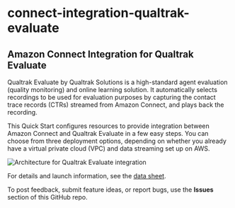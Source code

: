 # connect-integration-qualtrak-evaluate
## Amazon Connect Integration for Qualtrak Evaluate

Qualtrak Evaluate by Qualtrak Solutions is a high-standard agent evaluation (quality monitoring) and online learning solution. It automatically selects recordings to be used for evaluation purposes by capturing the contact trace records (CTRs) streamed from Amazon Connect, and plays back the recording. 

This Quick Start configures resources to provide integration between Amazon Connect and Qualtrak Evaluate in a few easy steps. You can choose from three deployment options, depending on whether you already have a virtual private cloud (VPC) and data streaming set up on AWS.

![Architecture for Qualtrak Evaluate integration](https://d0.awsstatic.com/partner-network/QuickStart/connect/connect-integration-qualtrak-architecture.png)

For details and launch information, see the [data sheet](https://fwd.aws/PqE4G).

To post feedback, submit feature ideas, or report bugs, use the **Issues** section of this GitHub repo.
